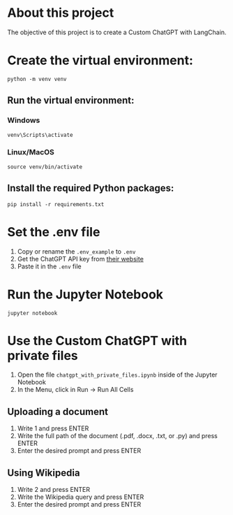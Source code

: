 # About this project

The objective of this project is to create a Custom ChatGPT with LangChain.


# Create the virtual environment:

```
python -m venv venv
```


## Run the virtual environment:
### Windows
```
venv\Scripts\activate

```
### Linux/MacOS
```
source venv/bin/activate
```

## Install the required Python packages:
```
pip install -r requirements.txt
```


# Set the .env file

1. Copy or rename the `.env_example` to `.env`
2. Get the ChatGPT API key from [their website](https://platform.openai.com/api-keys)
3. Paste it in the `.env` file


# Run the Jupyter Notebook

```
jupyter notebook
```


# Use the Custom ChatGPT with private files

1. Open the file `chatgpt_with_private_files.ipynb` inside of the Jupyter Notebook
2. In the Menu, click in Run -> Run All Cells


## Uploading a document
1. Write 1 and press ENTER
2. Write the full path of the document (.pdf, .docx, .txt, or .py) and press ENTER
3. Enter the desired prompt and press ENTER


## Using Wikipedia
1. Write 2 and press ENTER
2. Write the Wikipedia query and press ENTER
3. Enter the desired prompt and press ENTER
